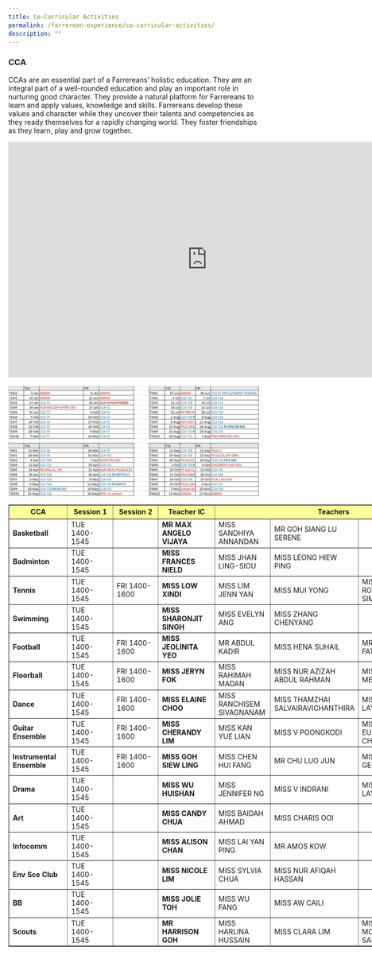 ```yaml
---
title: Co–Curricular Activities
permalink: /farrerean-experience/co-curricular-activities/
description: ""
---
```

### CCA


CCAs are an essential part of a Farrereans’ holistic education. They are an integral part of a well-rounded education and play an important role in nurturing good character. They provide a natural platform for Farrereans to learn and apply values, knowledge and skills. Farrereans develop these values and character while they uncover their talents and competencies as they ready themselves for a rapidly changing world. They foster friendships as they learn, play and grow together.

<center><iframe allowfullscreen="true" height="474" width="800" frameborder="0" src="https://docs.google.com/presentation/d/e/2PACX-1vQ2ULwwMScxUIsW0Sd9P-oDEceA5UIBLlvj95Vf2JHSEZFoAqzCz2rEYMpkAzqqG-zK0Qt7Y7lw1vJW/embed?start=true&amp;loop=true&amp;delayms=3000"></iframe>

![CCA Schedule 2023](/images/2023%20CCA%20Schedule.jpeg)</center>

<style type="text/css">.tg  {border-collapse:collapse;border-color:#93a1a1;border-spacing:0;}
.tg td{background-color:#fdf6e3;border-color:#93a1a1;border-style:solid;border-width:1px;color:#002b36;
  font-family:Arial, sans-serif;font-size:14px;overflow:hidden;padding:10px 5px;word-break:normal;}
.tg th{background-color:#657b83;border-color:#93a1a1;border-style:solid;border-width:1px;color:#fdf6e3;
  font-family:Arial, sans-serif;font-size:14px;font-weight:normal;overflow:hidden;padding:10px 5px;word-break:normal;}
.tg .tg-27gc{background-color:#ffffff;border-color:#000000;font-weight:bold;text-align:left;vertical-align:middle}
.tg .tg-tgze{background-color:#ffffff;border-color:#000000;font-weight:bold;text-align:left;vertical-align:top}
.tg .tg-befh{background-color:#ffffff;border-color:#000000;text-align:left;vertical-align:middle}
.tg .tg-kcwf{background-color:#c0c0c0;border-color:#000000;color:#000000;font-weight:bold;text-align:left;vertical-align:middle}
.tg .tg-dzq5{background-color:#c0c0c0;border-color:#000000;font-weight:bold;text-align:center;vertical-align:middle}
</style>

<table border="1" cellpadding="0" cellspacing="0" style="width:895px;" width="892">
	<colgroup>
		<col />
		<col />
		<col span="2" />
		<col />
		<col />
		<col />
		<col />
	</colgroup>
	<tbody>
		<tr height="22">
			<td style="height: 22px; width: 163px; text-align: center; background-color: rgb(255, 255, 153);"><strong>CCA</strong></td>
			<td style="width: 163px; text-align: center; height: 22px; background-color: rgb(255, 255, 153);"><strong>Session 1</strong></td>
			<td style="width: 163px; text-align: center; height: 22px; background-color: rgb(255, 255, 153);"><strong>Session 2</strong></td>
			<td style="width: 163px; text-align: center; height: 22px; background-color: rgb(255, 255, 153);"><strong>Teacher IC</strong></td>
			<td colspan="4" rowspan="1" style="width: 163px; text-align: center; height: 22px; background-color: rgb(255, 255, 153);"><strong>Teachers</strong></td>
		</tr>
		<tr height="33">
			<td height="33" style="height:33px;"><strong>Basketball</strong></td>
			<td>TUE 1400-1545</td>
			<td>&nbsp;</td>
			<td style="width:95px;"><strong>MR MAX ANGELO VIJAYA</strong></td>
			<td style="width:109px;">MISS SANDHIYA ANNANDAN</td>
			<td style="width:109px;">MR GOH SIANG LU SERENE</td>
			<td style="width:109px;">&nbsp;</td>
			<td style="width:116px;">&nbsp;</td>
		</tr>
		<tr height="33">
			<td height="33" style="height:33px;"><strong>Badminton</strong></td>
			<td>TUE 1400-1545</td>
			<td>&nbsp;</td>
			<td style="width:95px;"><strong>MISS FRANCES NIELD</strong></td>
			<td style="width:109px;">MISS JHAN LING-SIOU</td>
			<td style="width:109px;">MISS LEONG HIEW PING</td>
			<td>&nbsp;</td>
			<td>&nbsp;</td>
		</tr>
		<tr height="33">
			<td height="33" style="height:33px;"><strong>Tennis</strong></td>
			<td>TUE 1400-1545</td>
			<td>FRI 1400-1600</td>
			<td style="width:95px;"><strong>MISS LOW XINDI</strong></td>
			<td style="width:109px;">MISS LIM JENN YAN</td>
			<td style="width:109px;">MISS MUI YONG</td>
			<td style="width:109px;">MISS ROCHELLE SIM</td>
			<td style="width:116px;">&nbsp;</td>
		</tr>
		<tr height="33">
			<td height="33" style="height:33px;"><strong>Swimming</strong></td>
			<td>TUE 1400-1545</td>
			<td>&nbsp;</td>
			<td style="width:95px;"><strong>MISS SHARONJIT SINGH</strong></td>
			<td style="width:109px;">MISS EVELYN ANG</td>
			<td style="width:109px;">MISS ZHANG CHENYANG</td>
			<td style="width:109px;">&nbsp;</td>
			<td>&nbsp;</td>
		</tr>
		<tr height="33">
			<td height="33" style="height:33px;"><strong>Football</strong></td>
			<td>TUE 1400-1545</td>
			<td>FRI 1400-1600</td>
			<td style="width:95px;"><strong>MISS JEOLINITA YEO</strong></td>
			<td style="width:109px;">MR ABDUL KADIR</td>
			<td style="width:109px;">MISS HENA SUHAIL</td>
			<td style="width:109px;">MR LEE KIM FATT</td>
			<td>MR RAVINDER SINGH</td>
		</tr>
		<tr height="33">
			<td height="33" style="height:33px;"><strong>Floorball</strong></td>
			<td>TUE 1400-1545</td>
			<td>FRI 1400-1600</td>
			<td style="width:95px;"><strong>MISS JERYN FOK&nbsp;</strong></td>
			<td style="width:109px;">MISS RAHIMAH MADAN</td>
			<td style="width:109px;">MISS NUR AZIZAH ABDUL RAHMAN</td>
			<td style="width:109px;">MISS CHUA MEI HUA</td>
			<td style="width:116px;">MISS VANESSA OH</td>
		</tr>
		<tr height="33">
			<td height="33" style="height:33px;"><strong>Dance</strong></td>
			<td>TUE 1400-1545</td>
			<td>FRI 1400-1600</td>
			<td style="width:95px;"><strong>MISS ELAINE CHOO</strong></td>
			<td style="width:109px;">MISS RANCHISEM SIVAGNANAM</td>
			<td style="width:109px;">MISS THAMZHAI SALVAIRAVICHANTHIRA</td>
			<td style="width:109px;">MISS CHUA LAY PENG</td>
			<td>&nbsp;</td>
		</tr>
		<tr height="33">
			<td height="33" style="height:33px;"><strong>Guitar Ensemble</strong></td>
			<td>TUE 1400-1545</td>
			<td>FRI 1400-1600</td>
			<td style="width:95px;"><strong>MISS CHERANDY LIM</strong></td>
			<td style="width:109px;">MISS KAN YUE LIAN</td>
			<td style="width:109px;">MISS V POONGKODI</td>
			<td style="width:109px;">MISS EUNICE CHEW</td>
			<td>&nbsp;</td>
		</tr>
		<tr height="33">
			<td height="33" style="height:33px;"><strong>Instrumental Ensemble</strong></td>
			<td>TUE 1400-1545</td>
			<td>FRI 1400-1600</td>
			<td style="width:95px;"><strong>MISS GOH SIEW LING</strong></td>
			<td style="width:109px;">MISS CHEN HUI FANG</td>
			<td style="width:109px;">MR CHU LUO JUN</td>
			<td style="width:109px;">MISS TAN GEOK MEI</td>
			<td>&nbsp;</td>
		</tr>
		<tr height="32">
			<td height="32" style="height:33px;"><strong>Drama</strong></td>
			<td>TUE 1400-1545</td>
			<td>&nbsp;</td>
			<td style="width:95px;"><strong>MISS WU HUISHAN</strong></td>
			<td style="width:109px;">MISS JENNIFER NG</td>
			<td style="width:109px;">MISS V INDRANI</td>
			<td style="width:109px;">MISS TAN LAY HUA&nbsp;</td>
			<td style="width:116px;">&nbsp;</td>
		</tr>
		<tr height="33">
			<td height="33" style="height:33px;"><strong>Art</strong></td>
			<td>TUE 1400-1545</td>
			<td>&nbsp;</td>
			<td style="width:95px;"><strong>MISS CANDY CHUA</strong></td>
			<td style="width:109px;">MISS BAIDAH AHMAD</td>
			<td style="width:109px;">MISS CHARIS OOI</td>
			<td style="width:109px;">&nbsp;</td>
			<td style="width:116px;">&nbsp;</td>
		</tr>
		<tr height="33">
			<td height="33" style="height:33px;"><strong>Infocomm</strong></td>
			<td>TUE 1400-1545</td>
			<td>&nbsp;</td>
			<td style="width:95px;"><strong>MISS ALISON CHAN</strong></td>
			<td style="width:109px;">MISS LAI YAN PING</td>
			<td style="width:109px;">MR AMOS KOW</td>
			<td style="width:109px;">&nbsp;</td>
			<td>&nbsp;</td>
		</tr>
		<tr height="33">
			<td height="33" style="height:33px;"><strong>Env Sce Club</strong></td>
			<td>TUE 1400-1545</td>
			<td>&nbsp;</td>
			<td style="width:95px;"><strong>MISS NICOLE LIM</strong></td>
			<td style="width:109px;">MISS SYLVIA CHUA</td>
			<td style="width:109px;">MISS NUR AFIQAH HASSAN</td>
			<td style="width:109px;">&nbsp;</td>
			<td>&nbsp;</td>
		</tr>
		<tr height="32">
			<td height="32" style="height:33px;"><strong>BB</strong></td>
			<td>TUE 1400-1545</td>
			<td>&nbsp;</td>
			<td style="width:95px;"><strong>MISS JOLIE TOH</strong></td>
			<td style="width:109px;">MISS WU FANG</td>
			<td style="width:109px;">MISS AW CAILI</td>
			<td style="width:109px;">&nbsp;</td>
			<td style="width:116px;">&nbsp;</td>
		</tr>
		<tr height="33">
			<td height="33" style="height:33px;"><strong>Scouts</strong></td>
			<td>TUE 1400-1545</td>
			<td>&nbsp;</td>
			<td style="width:95px;"><strong>MR HARRISON GOH</strong></td>
			<td style="width:109px;">MISS HARLINA HUSSAIN</td>
			<td style="width:109px;">MISS CLARA LIM</td>
			<td style="width:109px;">MISS MONISHA SAMDAS</td>
			<td>&nbsp;</td>
		</tr>
	</tbody>
</table>